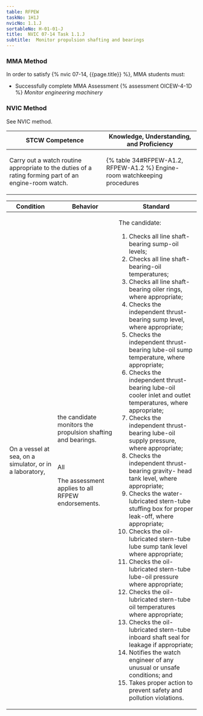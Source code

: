 ```yaml
---
table: RFPEW
taskNo: 1H1J
nvicNo: 1.1.J 
sortableNo: H-01-01-J
title:  NVIC 07-14 Task 1.1.J
subtitle:  Monitor propulsion shafting and bearings
---
```



### MMA Method

In order to satisfy  {% nvic 07-14, {{page.title}}  %}, MMA students must:

* Successfully complete MMA Assessment {% assessment OICEW-4-1D %} *Monitor engineering machinery*


### NVIC Method

<a onclick="togglevisibility('nvic_methods')" >See NVIC method.</a>

<div id='nvic_methods' class='hide'>

<table>
<thead>
<tr>
<th class='forty'> STCW Competence </th>
<th class='sixty'> Knowledge, Understanding, and Proficiency </th>
</tr>
</thead>




<tbody>
<tr><td markdown='1'>

Carry out a watch routine appropriate to the duties of a rating forming part of an engine-room watch.

</td><td markdown='1'>

{% table 34#RFPEW-A1.2, RFPEW-A1.2 %} Engine-room watchkeeping procedures

</td></tr>


</tbody>
</table>


<table>
<thead>
<tr><th class='twenty'>  Condition </th><th class='twenty'> Behavior </th><th  class='sixty'>Standard </th></tr>
</thead>
<tbody >



<tr><td markdown='1'>

On a vessel at sea, on a simulator, or in a laboratory,

</td><td markdown='1'>

the candidate monitors the propulsion shafting and bearings.

<br>

<div class="tooltip" markdown='1'>

All

The assessment applies to all RFPEW endorsements.

</div>


</td><td markdown='1'>

The candidate:

1. Checks all line shaft-bearing sump-oil levels;
2. Checks all line shaft-bearing-oil temperatures;
3. Checks all line shaft-bearing oiler rings, where appropriate;
4. Checks the independent thrust-bearing sump level, where appropriate;
5. Checks the independent thrust-bearing lube-oil sump temperature, where appropriate;
6. Checks the independent thrust-bearing lube-oil cooler inlet and outlet temperatures, where appropriate;
7. Checks the independent thrust-bearing lube-oil supply pressure, where appropriate;
8. Checks the independent thrust-bearing gravity- head tank level, where appropriate;
9. Checks the water-lubricated stern-tube stuffing box for proper leak-off, where appropriate;
10. Checks the oil-lubricated stern-tube lube sump tank level where appropriate;
11. Checks the oil-lubricated stern-tube lube-oil pressure where appropriate;
12. Checks the oil-lubricated stern-tube oil temperatures where appropriate;
13. Checks the oil-lubricated stern-tube inboard shaft seal for leakage if appropriate;
14. Notifies the watch engineer of any unusual or unsafe conditions; and
15. Takes proper action to prevent safety and pollution violations.

</td></tr>
</tbody>
</table>
</div>
